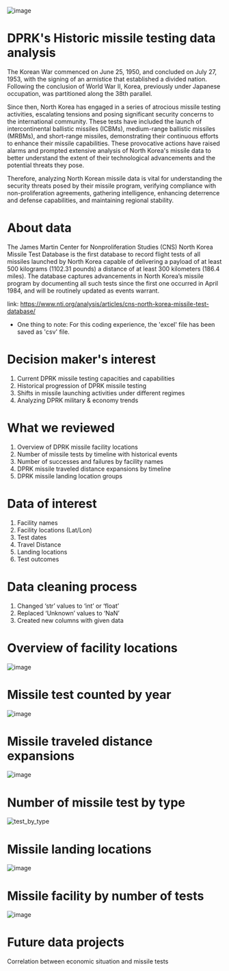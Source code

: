 ![image](https://github.com/mesege1/dprk_missile_stats/assets/135185712/f8a6c5ae-143e-4efc-9e42-b5027af11c95)

# DPRK's Historic missile testing data analysis
The Korean War commenced on June 25, 1950, and concluded on July 27, 1953, with the signing of an armistice that established a divided nation. Following the conclusion of World War II, Korea, previously under Japanese occupation, was partitioned along the 38th parallel. 

Since then, North Korea has engaged in a series of atrocious missile testing activities, escalating tensions and posing significant security concerns to the international community. These tests have included the launch of intercontinental ballistic missiles (ICBMs), medium-range ballistic missiles (MRBMs), and short-range missiles, demonstrating their continuous efforts to enhance their missile capabilities. These provocative actions have raised alarms and prompted extensive analysis of North Korea's missile data to better understand the extent of their technological advancements and the potential threats they pose.

Therefore, analyzing North Korean missile data is vital for understanding the security threats posed by their missile program, verifying compliance with non-proliferation agreements, gathering intelligence, enhancing deterrence and defense capabilities, and maintaining regional stability.

# About data
The James Martin Center for Nonproliferation Studies (CNS) North Korea Missile Test Database is the first database to record flight tests of all missiles launched by North Korea capable of delivering a payload of at least 500 kilograms (1102.31 pounds) a distance of at least 300 kilometers (186.4 miles). The database captures advancements in North Korea’s missile program by documenting all such tests since the first one occurred in April 1984, and will be routinely updated as events warrant.

link: https://www.nti.org/analysis/articles/cns-north-korea-missile-test-database/

* One thing to note: For this coding experience, the 'excel' file has been saved as 'csv' file.

# Decision maker's interest
1. Current DPRK missile testing capacities and capabilities
2. Historical progression of DPRK missile testing
3. Shifts in missile launching activities under different regimes
4. Analyzing DPRK military & economy trends

# What we reviewed
1. Overview of DPRK missile facility locations 
2. Number of missile tests by timeline with historical events
3. Number of successes and failures by facility names
4. DPRK missile traveled distance expansions by timeline
5. DPRK missile landing location groups

# Data of interest
1. Facility names
2. Facility locations (Lat/Lon)
3. Test dates
4. Travel Distance
5. Landing locations
6. Test outcomes

# Data cleaning process
1. Changed ‘str’ values to ‘int’ or ‘float’
2. Replaced ‘Unknown’ values to ‘NaN’
3. Created new columns with given data

# Overview of facility locations
![image](https://github.com/mesege1/dprk_missile_stats/assets/135185712/1efb4a62-aa80-4392-8f86-cdb3340083c8)

# Missile test counted by year
![image](https://github.com/mesege1/dprk_missile_stats/assets/135185712/379f36fe-971b-462a-bce3-81f934e1139f)

# Missile traveled distance expansions
![image](https://github.com/mesege1/dprk_missile_stats/assets/135185712/e9fc9515-9c1f-4ffc-a9e0-1f420c570a00)

# Number of missile test by type
![test_by_type](https://github.com/mesege1/dprk_missile_stats/assets/135185712/a99253e8-71c7-4cf8-8b53-5f8417d899d9)

# Missile landing locations
![image](https://github.com/mesege1/dprk_missile_stats/assets/135185712/a183a587-eb13-4566-9e8d-6620ca6e93b4)

# Missile facility by number of tests
![image](https://github.com/mesege1/dprk_missile_stats/assets/135185712/0bf8b1b9-de0b-4f84-a98c-2266b8a7c1b8)

# Future data projects
Correlation between economic situation and missile tests
